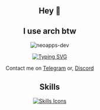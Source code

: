 <h2 align="center">Hey 👋</h2>
<h2 align="center">I use arch btw</h2>
<p align="center">
  <img src="https://komarev.com/ghpvc/?username=neoapps-dev&label=Profile%20views&color=0e75b6&style=flat" alt="neoapps-dev" />
</p>

<p align="center">
  <a href="https://git.io/typing-svg">
    <img src="https://readme-typing-svg.herokuapp.com?color=36BCF7FF&lines=Hi%2C+I'm+NEOAPPS;I+live+in+Iraq;I+LOVE+Code&center=true&vCenter=true" alt="Typing SVG">
  </a>
</p>

<p align="center">
  Contact me on <a href="https://t.me/NEOAPPS_MUSIC">Telegram</a>
  or, <a href="https://discord.com/users/962311614680412181">Discord</a>
</p>

<h2 align="center">Skills</h2>

<p align="center">
  <a href="">
    <img src="https://skillicons.dev/icons?i=androidstudio,mysql,firebase,python,java,php,ts,js,css,html,dart,arch,dotnet,go,godot,supabase,vscode,visualstudio,npm,linux,flutter,c,cpp,cs,gtk" alt="Skills Icons" />
  </a>
</p>
